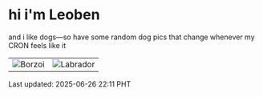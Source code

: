 # hi i'm Leoben

and i like dogs—so have some random dog pics that change whenever my CRON feels like it

|  |  |
|--------|----------|
| ![Borzoi](https://random-dog-vercel.vercel.app/api/random-borzoi?v=1750947091) | ![Labrador](https://random-dog-vercel.vercel.app/api/random-labrador?v=1750947091) |

Last updated: 2025-06-26 22:11 PHT
